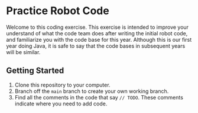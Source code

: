 # Practice Robot Code

Welcome to this coding exercise. This exercise is intended to improve your understand of what the code team does after writing the initial robot code, and familiarize you with the code base for this year. Although this is our first year doing Java, it is safe to say that the code bases in subsequent years will be similar.

## Getting Started
1. Clone this repository to your computer.
2. Branch off the `main` branch to create your own working branch.
3. Find all the comments in the code that say `// TODO`. These comments indicate where you need to add code.